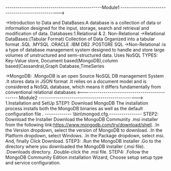 -----------------------------------------------Module1 ------------------------------------------------>

 ->Introduction to Data and DataBases:A database is a collection of data or information designed for the input, storage, search and retrieval and modification of data.
 Databases:1.Relational & 2. Non-Relational
 ->Relational DataBases:(Tabular Format) Collection of Data  Organized into a tabular format
  .SQL
  .MYSQL
  .ORACLE
  .IBM DB2
  .POSTGRE SQL
->Non-Relational :is a type of database management system designed to handle and store large volumes of unstructured and semi-structured data. 
Uses NoSQL
TYPES:
Key-Value store, Document based(MongoDB),column based(Cassandra),Graph Database,TimeSeries

->MongoDB:
.MongoDB is an open Source NoSQL DB management System
.It stores data in JSON format
.It relies on a document model and is considered a NoSQL database, which means it differs fundamentally from conventional relational databases
<---------------------------------------------- Module2 ------------------------------------------------>
1.Installation and SetUp
STEP1: Download MongoDB
The installation process installs both the MongoDB binaries as well as the default configuration file .  ------------- <install directory>\bin\mongod.cfg.----------------
STEP2: Download the Installer
Download the MongoDB Community .msi installer from the following link:https://www.mongodb.com/try/download/shell.
.In the Version dropdown, select the version of MongoDB to download.
.In the Platform dropdown, select Windows.
.In the Package dropdown, select msi. And, finally
Click Download.
STEP3: 
.Run the MongoDB installer
.Go to the directory where you downloaded the MongoDB installer (.msi file). 
.Downloads directory.
.Double-click the .msi file.
STEP4:
.Follow the MongoDB Community Edition installation Wizard, Choose setup setup type and service configuration.
